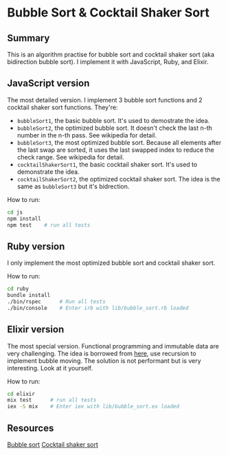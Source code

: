 # Bubble Sort & Cocktail Shaker Sort


## Summary

This is an algorithm practise for bubble sort and cocktail shaker sort (aka bidirection bubble sort). I implement it with JavaScript, Ruby, and Elixir.


## JavaScript version

The most detailed version. I implement 3 bubble sort functions and 2 cocktail shaker sort functions. They're:

- `bubbleSort1`, the basic bubble sort. It's used to demostrate the idea.
- `bubbleSort2`, the optimized bubble sort. It doesn't check the last n-th number in the n-th pass. See wikipedia for detail.
- `bubbleSort3`, the most optimized bubble sort. Because all elements after the last swap are sorted, it uses the last swapped index to reduce the check range. See wikipedia for detail.
- `cocktailShakerSort1`, the basic cocktail shaker sort. It's used to demonstrate the idea.
- `cocktailShakerSort2`, the optimized cocktail shaker sort. The idea is the same as `bubbleSort3` but it's bidrection.

How to run:

```bash
cd js
npm install
npm test    # run all tests
```


## Ruby version

I only implement the most optimized bubble sort and cocktail shaker sort.

How to run:

```bash
cd ruby
bundle install
./bin/rspec      # Run all tests
./bin/console    # Enter irb with lib/bubble_sort.rb loaded
```


## Elixir version

The most special version. Functional programming and immutable data are very challenging. The idea is borrowed from [here](https://rosettacode.org/wiki/Sorting_algorithms/Bubble_sort#Elixir), use recursion to implement bubble moving. The solution is not performant but is very interesting. Look at it yourself.

How to run:

```bash
cd elixir
mix test      # run all tests
iex -S mix    # Enter iex with lib/bubble_sort.ex loaded
```


## Resources

[Bubble sort](https://en.wikipedia.org/wiki/Bubble_sort)
[Cocktail shaker sort](https://en.wikipedia.org/wiki/Cocktail_shaker_sort)
